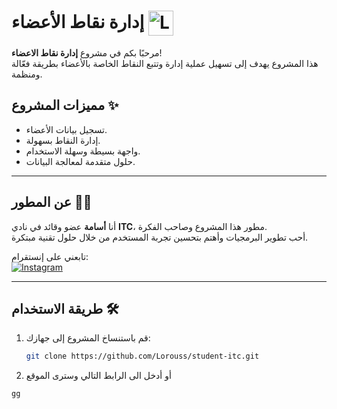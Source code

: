 # إدارة نقاط الأعضاء <img src="icon/favicon.ico" alt="Logo" width="40" style="vertical-align: middle;">

مرحبًا بكم في مشروع **إدارة نقاط الاعضاء**!  
هذا المشروع يهدف إلى تسهيل عملية إدارة وتتبع النقاط الخاصة بالأعضاء بطريقة فعّالة ومنظمة.

## مميزات المشروع ✨
- تسجيل بيانات الأعضاء.
- إدارة النقاط بسهولة.
- واجهة بسيطة وسهلة الاستخدام.
- حلول متقدمة لمعالجة البيانات.

---

## عن المطور 👨‍💻
أنا **أسامة** عضو وقائد في نادي **ITC**، مطور هذا المشروع وصاحب الفكرة.  
أحب تطوير البرمجيات وأهتم بتحسين تجربة المستخدم من خلال حلول تقنية مبتكرة.

تابعني على إنستقرام:  
[![Instagram](https://img.shields.io/badge/Instagram-%40outuo__-%23E4405F?logo=instagram&logoColor=white)](https://instagram.com/outuo_)

---

## طريقة الاستخدام 🛠️
1. قم باستنساخ المشروع إلى جهازك:
   ```bash
   git clone https://github.com/Lorouss/student-itc.git

2. أو أدخل الى الرابط التالي وسترى الموقع 
```bash
gg